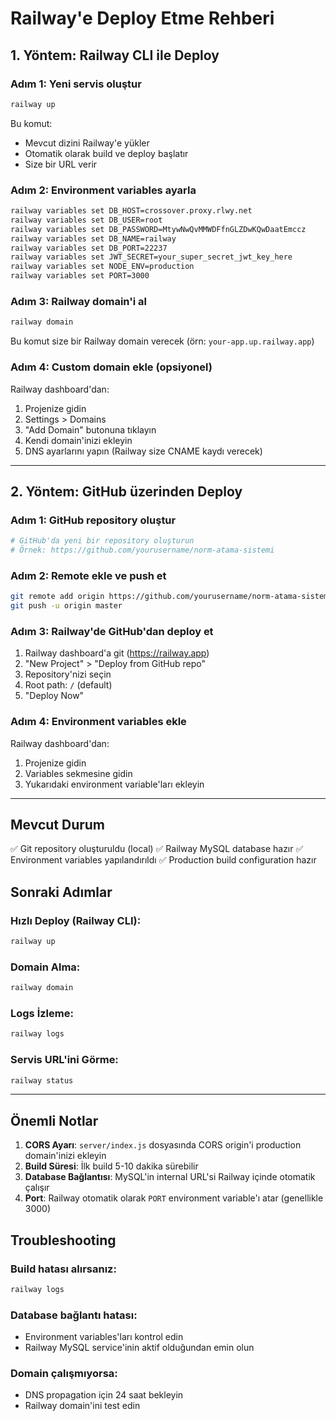 # Railway'e Deploy Etme Rehberi

## 1. Yöntem: Railway CLI ile Deploy

### Adım 1: Yeni servis oluştur
```bash
railway up
```

Bu komut:
- Mevcut dizini Railway'e yükler
- Otomatik olarak build ve deploy başlatır
- Size bir URL verir

### Adım 2: Environment variables ayarla
```bash
railway variables set DB_HOST=crossover.proxy.rlwy.net
railway variables set DB_USER=root
railway variables set DB_PASSWORD=MtywNwQvMMWDFfnGLZDwKQwDaatEmccz
railway variables set DB_NAME=railway
railway variables set DB_PORT=22237
railway variables set JWT_SECRET=your_super_secret_jwt_key_here
railway variables set NODE_ENV=production
railway variables set PORT=3000
```

### Adım 3: Railway domain'i al
```bash
railway domain
```

Bu komut size bir Railway domain verecek (örn: `your-app.up.railway.app`)

### Adım 4: Custom domain ekle (opsiyonel)
Railway dashboard'dan:
1. Projenize gidin
2. Settings > Domains
3. "Add Domain" butonuna tıklayın
4. Kendi domain'inizi ekleyin
5. DNS ayarlarını yapın (Railway size CNAME kaydı verecek)

---

## 2. Yöntem: GitHub üzerinden Deploy

### Adım 1: GitHub repository oluştur
```bash
# GitHub'da yeni bir repository oluşturun
# Örnek: https://github.com/yourusername/norm-atama-sistemi
```

### Adım 2: Remote ekle ve push et
```bash
git remote add origin https://github.com/yourusername/norm-atama-sistemi.git
git push -u origin master
```

### Adım 3: Railway'de GitHub'dan deploy et
1. Railway dashboard'a git (https://railway.app)
2. "New Project" > "Deploy from GitHub repo"
3. Repository'nizi seçin
4. Root path: `/` (default)
5. "Deploy Now"

### Adım 4: Environment variables ekle
Railway dashboard'dan:
1. Projenize gidin
2. Variables sekmesine gidin
3. Yukarıdaki environment variable'ları ekleyin

---

## Mevcut Durum

✅ Git repository oluşturuldu (local)
✅ Railway MySQL database hazır
✅ Environment variables yapılandırıldı
✅ Production build configuration hazır

## Sonraki Adımlar

### Hızlı Deploy (Railway CLI):
```bash
railway up
```

### Domain Alma:
```bash
railway domain
```

### Logs İzleme:
```bash
railway logs
```

### Servis URL'ini Görme:
```bash
railway status
```

---

## Önemli Notlar

1. **CORS Ayarı**: `server/index.js` dosyasında CORS origin'i production domain'inizi ekleyin
2. **Build Süresi**: İlk build 5-10 dakika sürebilir
3. **Database Bağlantısı**: MySQL'in internal URL'si Railway içinde otomatik çalışır
4. **Port**: Railway otomatik olarak `PORT` environment variable'ı atar (genellikle 3000)

## Troubleshooting

### Build hatası alırsanız:
```bash
railway logs
```

### Database bağlantı hatası:
- Environment variables'ları kontrol edin
- Railway MySQL service'inin aktif olduğundan emin olun

### Domain çalışmıyorsa:
- DNS propagation için 24 saat bekleyin
- Railway domain'ini test edin
